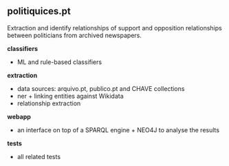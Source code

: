 ## politiquices.pt

Extraction and identify relationships of support and opposition relationships between politicians 
from archived newspapers.


__classifiers__
   - ML and rule-based classifiers

__extraction__ 
   - data sources: arquivo.pt, publico.pt and CHAVE collections
   - ner + linking entities against Wikidata
   - relationship extraction 

__webapp__
   - an interface on top of a SPARQL engine + NEO4J to analyse the results 


__tests__
   - all related tests